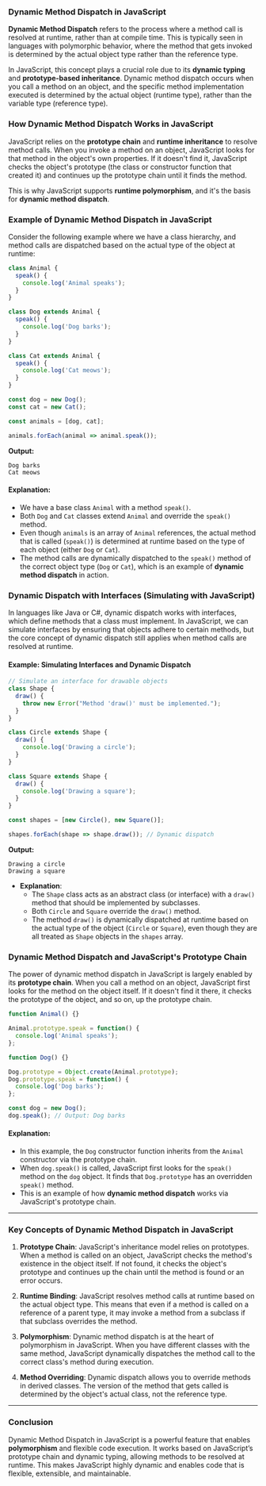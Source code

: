 ### **Dynamic Method Dispatch in JavaScript**

**Dynamic Method Dispatch** refers to the process where a method call is resolved at runtime, rather than at compile time. This is typically seen in languages with polymorphic behavior, where the method that gets invoked is determined by the actual object type rather than the reference type.

In JavaScript, this concept plays a crucial role due to its **dynamic typing** and **prototype-based inheritance**. Dynamic method dispatch occurs when you call a method on an object, and the specific method implementation executed is determined by the actual object (runtime type), rather than the variable type (reference type).

### **How Dynamic Method Dispatch Works in JavaScript**

JavaScript relies on the **prototype chain** and **runtime inheritance** to resolve method calls. When you invoke a method on an object, JavaScript looks for that method in the object's own properties. If it doesn't find it, JavaScript checks the object's prototype (the class or constructor function that created it) and continues up the prototype chain until it finds the method.

This is why JavaScript supports **runtime polymorphism**, and it's the basis for **dynamic method dispatch**.

### **Example of Dynamic Method Dispatch in JavaScript**

Consider the following example where we have a class hierarchy, and method calls are dispatched based on the actual type of the object at runtime:

```javascript
class Animal {
  speak() {
    console.log('Animal speaks');
  }
}

class Dog extends Animal {
  speak() {
    console.log('Dog barks');
  }
}

class Cat extends Animal {
  speak() {
    console.log('Cat meows');
  }
}

const dog = new Dog();
const cat = new Cat();

const animals = [dog, cat];

animals.forEach(animal => animal.speak());
```

**Output:**
```
Dog barks
Cat meows
```

#### **Explanation**:
- We have a base class `Animal` with a method `speak()`.
- Both `Dog` and `Cat` classes extend `Animal` and override the `speak()` method.
- Even though `animals` is an array of `Animal` references, the actual method that is called (`speak()`) is determined at runtime based on the type of each object (either `Dog` or `Cat`).
- The method calls are dynamically dispatched to the `speak()` method of the correct object type (`Dog` or `Cat`), which is an example of **dynamic method dispatch** in action.

### **Dynamic Dispatch with Interfaces (Simulating with JavaScript)**

In languages like Java or C#, dynamic dispatch works with interfaces, which define methods that a class must implement. In JavaScript, we can simulate interfaces by ensuring that objects adhere to certain methods, but the core concept of dynamic dispatch still applies when method calls are resolved at runtime.

#### **Example: Simulating Interfaces and Dynamic Dispatch**

```javascript
// Simulate an interface for drawable objects
class Shape {
  draw() {
    throw new Error("Method 'draw()' must be implemented.");
  }
}

class Circle extends Shape {
  draw() {
    console.log('Drawing a circle');
  }
}

class Square extends Shape {
  draw() {
    console.log('Drawing a square');
  }
}

const shapes = [new Circle(), new Square()];

shapes.forEach(shape => shape.draw()); // Dynamic dispatch
```

**Output:**
```
Drawing a circle
Drawing a square
```

- **Explanation**:
  - The `Shape` class acts as an abstract class (or interface) with a `draw()` method that should be implemented by subclasses.
  - Both `Circle` and `Square` override the `draw()` method.
  - The method `draw()` is dynamically dispatched at runtime based on the actual type of the object (`Circle` or `Square`), even though they are all treated as `Shape` objects in the `shapes` array.

### **Dynamic Method Dispatch and JavaScript's Prototype Chain**

The power of dynamic method dispatch in JavaScript is largely enabled by its **prototype chain**. When you call a method on an object, JavaScript first looks for the method on the object itself. If it doesn't find it there, it checks the prototype of the object, and so on, up the prototype chain.

```javascript
function Animal() {}

Animal.prototype.speak = function() {
  console.log('Animal speaks');
};

function Dog() {}

Dog.prototype = Object.create(Animal.prototype);
Dog.prototype.speak = function() {
  console.log('Dog barks');
};

const dog = new Dog();
dog.speak(); // Output: Dog barks
```

#### **Explanation**:
- In this example, the `Dog` constructor function inherits from the `Animal` constructor via the prototype chain.
- When `dog.speak()` is called, JavaScript first looks for the `speak()` method on the `dog` object. It finds that `Dog.prototype` has an overridden `speak()` method.
- This is an example of how **dynamic method dispatch** works via JavaScript's prototype chain.

---

### **Key Concepts of Dynamic Method Dispatch in JavaScript**

1. **Prototype Chain**: JavaScript's inheritance model relies on prototypes. When a method is called on an object, JavaScript checks the method's existence in the object itself. If not found, it checks the object's prototype and continues up the chain until the method is found or an error occurs.

2. **Runtime Binding**: JavaScript resolves method calls at runtime based on the actual object type. This means that even if a method is called on a reference of a parent type, it may invoke a method from a subclass if that subclass overrides the method.

3. **Polymorphism**: Dynamic method dispatch is at the heart of polymorphism in JavaScript. When you have different classes with the same method, JavaScript dynamically dispatches the method call to the correct class's method during execution.

4. **Method Overriding**: Dynamic dispatch allows you to override methods in derived classes. The version of the method that gets called is determined by the object's actual class, not the reference type.

---

### **Conclusion**

Dynamic Method Dispatch in JavaScript is a powerful feature that enables **polymorphism** and flexible code execution. It works based on JavaScript’s prototype chain and dynamic typing, allowing methods to be resolved at runtime. This makes JavaScript highly dynamic and enables code that is flexible, extensible, and maintainable.
